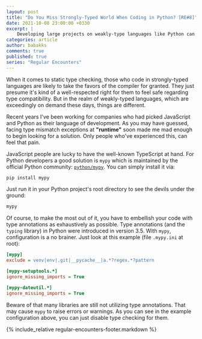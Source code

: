 ```yaml
---
layout: post
title: "Do You Miss Strongly-Typed World When Coding in Python? [RE#8]"
date: 2021-10-08 23:00:00 +0330
excerpt: |
    Developing large projects on weakly-type languages like Python can lead to type incompatibility disaster, unless you go for a solution.
categories: article
author: babakks
comments: true
published: true
series: "Regular Encounters"
---
```


When it comes to static type checking, those who code in strongly-typed languages are likely to take the favors of the compiler for granted. They just presume it's kind of a well-respected right for them to feel safe regarding type compatibility. But in the realm of weakly-typed languages, which are exceedingly on demand these days, things are different.

Recent years I've been working for companies who had picked JavaScript and Python as their language of development. As you may have guessed, facing type mismatch exceptions at **"runtime"** soon made me mad enough to begin looking for a solution. Only people who've experienced this, can feel that pain.

JavaScript people are lucky to have the well-known TypeScript at hand. For Python developers a good solution is `mypy` which is maintained by the official Python community: [`python/mypy`][mypy]. You can simply install it via:

```sh
pip install mypy
```

Just run it in your Python project's root directory to see the devils under the ground:

```sh
mypy
```

Of course, to make the most out of it, you have to embellish your code with type annotations as exhaustively as possible. Type annotations (and the `typing` library) in Python were introduced in version 3.5. With `mypy`, configuration is a no brainer. Just look at this example (file `.mypy.ini` at root):

```ini
[mypy]
exclude = venv|env|.git|__pycache__|a.*?regex.*?pattern

[mypy-setuptools.*]
ignore_missing_imports = True

[mypy-dateutil.*]
ignore_missing_imports = True
```

Beware of that many libraries are still not utilizing type annotations. That may cause `mypy` to raise errors or warnings. As you can see in the example configuration above, you can just disable type checking for them.

[mypy]: https://github.com/python/mypy

{% include_relative regular-encounters-footer.markdown %}
